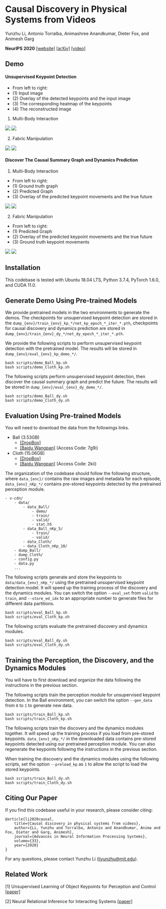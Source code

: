 # Causal Discovery in Physical Systems from Videos
 
Yunzhu Li, Antonio Torralba, Animashree Anandkumar, Dieter Fox, and Animesh Garg

**NeurIPS 2020**
[[website]](https://yunzhuli.github.io/www/V-CDN/) [[arXiv]](https://arxiv.org/abs/2007.00631) [[video]](https://www.youtube.com/watch?v=hRsCt8xLn_8)


Demo
-------------
#### Unsupervised Keypoint Detection
- From left to right:
- (1) Input image
- (2) Overlay of the detected keypoints and the input image
- (3) The corresponding heatmap of the keypoints
- (4) The reconstructed image

1. Multi-Body Interaction

<kbd><img src="figures/Ball_kp_0.gif" /></kbd>
<kbd><img src="figures/Ball_kp_1.gif" /></kbd>

2. Fabric Manipulation

<kbd><img src="figures/Cloth_kp_0.gif" /></kbd>
<kbd><img src="figures/Cloth_kp_1.gif" /></kbd>

#### Discover The Causal Summary Graph and Dynamics Prediction
1. Multi-Body Interaction
- From left to right:
- (1) Ground truth graph
- (2) Predicted Graph
- (3) Overlay of the predicted keypoint movements and the true future

<kbd><img src="figures/Ball_dy_0.gif" /></kbd>
<kbd><img src="figures/Ball_dy_1.gif" /></kbd>

2. Fabric Manipulation
- From left to right:
- (1) Predicted Graph
- (2) Overlay of the predicted keypoint movements and the true future
- (3) Ground truth keypoint movements

<kbd><img src="figures/Cloth_dy_0.gif" /></kbd>
<kbd><img src="figures/Cloth_dy_1.gif" /></kbd>


Installation
-------------
This codebase is tested with Ubuntu 18.04 LTS, Python 3.7.4, PyTorch 1.6.0, and CUDA 11.0.


Generate Demo Using Pre-trained Models
-------------
We provide pretrained models in the two environments to generate the demos. The checkpoints for unsupervised keypoint detection are stored in the `dump_{env}/train_{env}_kp_*/net_kp_epoch_*_iter_*.pth`, checkpoints for causal discovery and dynamics prediction are stored in `dump_{env}/train_{env}_dy_*/net_dy_epoch_*_iter_*.pth`.


We provide the following scripts to perform unsupervised keypoint detection with the pretrained model. The results will be stored in `dump_{env}/eval_{env}_kp_demo_*/`.

    bash scripts/demo_Ball_kp.sh
    bash scripts/demo_Cloth_kp.sh

The following scripts perform unsupervised keypoint detection, then discover the causal summary graph and predict the future. The results will be stored in `dump_{env}/eval_{env}_dy_demo_*/`.

    bash scripts/demo_Ball_dy.sh
    bash scripts/demo_Cloth_dy.sh


Evaluation Using Pre-trained Models
-------------
You will need to download the data from the followings links.
- Ball (3.53GB)
    - [[DropBox]](https://www.dropbox.com/s/flk4rzt5sa6tbu5/data_Ball.zip?dl=0)
    - [[Baidu Wangpan]](https://pan.baidu.com/s/1uT2ibjpQsejhs69MlaZysA) (Access Code: 7g9i)
- Cloth (15.06GB)
    - [[DropBox]](https://www.dropbox.com/s/dd75rt9nhszgi97/data_Cloth.zip?dl=0)
    - [[Baidu Wangpan]](https://pan.baidu.com/s/1ih00UQ_YAklJbwkPe4-L_A) (Access Code: 2kii)

The organization of the codebase should follow the following structure, where `data_{enc}/` contains the raw images and metadata for each episode, `data_{env}_nKp_*/` contains pre-stored keypoints detected by the pretrained perception module.

    - v-cdn/
        - data/
            - data_Ball/
                - demo/
                - train/
                - valid/
                - stat.h5
            - data_Ball_nKp_5/
                - train/
                - valid/
            - data_Cloth/
            - data_Cloth_nKp_10/
        - dump_Ball/
        - dump_Cloth/
        - config.py
        - data.py
        ...

The following scripts generate and store the keypoints to `data/data_{env}_nKp_*/` using the pretrained unsupervised keypoint detection model. It will speed up the training process of the discovery and the dynamics modules. You can switch the option `--eval_set` from `valid` to `train`, and `--store_ed_idx` to an appropriate number to generate files for different data partitions.

    bash scripts/eval_Ball_kp.sh
    bash scripts/eval_Cloth_kp.sh

The following scripts evaluate the pretrained discovery and dynamics modules.

    bash scripts/eval_Ball_dy.sh
    bash scripts/eval_Cloth_dy.sh


Training the Perception, the Discovery, and the Dynamics Modules
-------------
You will have to first download and organize the data following the instructions in the previous section.

The following scripts train the perception module for unsupervised keypoint detection. In the Ball environment, you can switch the option `--gen_data` from `0` to `1` to generate new data.

    bash scripts/train_Ball_kp.sh
    bash scripts/train_Cloth_kp.sh

The following scripts train the discovery and the dynamics modules together. It will speed up the training process if you load from pre-stored keypoints. `data_{env}_nKp_*/` in the downloaded data contains pre-stored keypoints detected using our pretrained perception module. You can also regenerate the keypoints following the instructions in the previous section.

When training the discovery and the dynamics modules using the following scripts, set the option `--preload_kp` as `1` to allow the script to load the stored keypoints.

    bash scripts/train_Ball_dy.sh
    bash scripts/train_Cloth_dy.sh


Citing Our Paper
-----------------

If you find this codebase useful in your research, please consider citing:

    @article{li2020causal,
        title={Causal discovery in physical systems from videos},
        author={Li, Yunzhu and Torralba, Antonio and Anandkumar, Anima and Fox, Dieter and Garg, Animesh},
        journal={Advances in Neural Information Processing Systems},
        volume={33},
        year={2020}
    }

  For any questions, please contact Yunzhu Li (liyunzhu@mit.edu).


Related Work
---------------
[1] Unsupervised Learning of Object Keypoints for Perception and Control [[paper]](https://arxiv.org/abs/1906.11883)

[2] Neural Relational Inference for Interacting Systems [[paper]](https://arxiv.org/abs/1802.04687)
